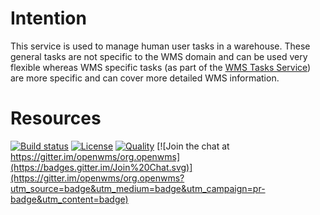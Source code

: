 # Intention
This service is used to manage human user tasks in a warehouse. These general tasks are not specific to the WMS domain and can be used very
flexible whereas WMS specific tasks (as part of the [WMS Tasks Service](https://github.com/openwms/org.openwms.wms.tasks)) are more specific
and can cover more detailed WMS information.

# Resources
[![Build status](https://github.com/openwms/org.openwms.common.tasks/workflows/Java%20CI%20with%20Maven/badge.svg)](https://github.com/openwms/org.openwms.common.tasks/workflows/Java%20CI%20with%20Maven)
[![License](https://img.shields.io/badge/License-Apache%202.0-blue.svg)](LICENSE)
[![Quality](https://sonarcloud.io/api/project_badges/measure?project=org.openwms:org.openwms.common.tasks&metric=alert_status)](https://sonarcloud.io/dashboard?id=org.openwms:org.openwms.common.tasks)
[![Join the chat at https://gitter.im/openwms/org.openwms](https://badges.gitter.im/Join%20Chat.svg)](https://gitter.im/openwms/org.openwms?utm_source=badge&utm_medium=badge&utm_campaign=pr-badge&utm_content=badge)
